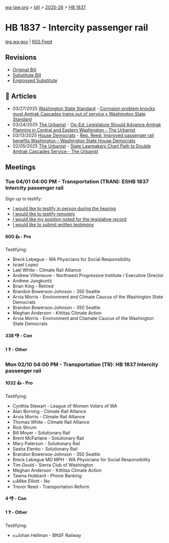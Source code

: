 [wa-law.org](/) > [bill](/bill/) > [2025-26](/bill/2025-26/) > [HB 1837](/bill/2025-26/hb/1837/)

# HB 1837 - Intercity passenger rail
[leg.wa.gov](https://app.leg.wa.gov/billsummary?BillNumber=1837&Year=2025&Initiative=false) | [RSS Feed](./rss.xml)

## Revisions
* [Original Bill](1/)
* [Substitute Bill](S/)
* [Engrossed Substitute](S.E/)

## 📰 Articles
* 03/27/2025 [Washington State Standard](/org/washington_state_standard/) - [Corrosion problem knocks most Amtrak Cascades trains out of service • Washington State Standard](https://washingtonstatestandard.com/2025/03/27/corrosion-problem-knocks-most-amtrak-cascades-trains-out-of-service/#:~:text=House%20Bill%201837)
* 03/24/2025 [The Urbanist](/org/the_urbanist/) - [Op-Ed: Legislature Should Advance Amtrak Planning in Central and Eastern Washington - The Urbanist](https://www.theurbanist.org/2025/03/24/op-ed-advance-amtrak-planning-in-central-eastern-washington/#:~:text=House%20Bill%201837)
* 03/13/2025 [House Democrats](/org/house_democrats/) - [Rep. Reed: Improved passenger rail benefits Washington – Washington State House Democrats](https://housedemocrats.wa.gov/blog/2025/03/13/rep-reed-improved-passenger-rail-benefits-washington/#:~:text=HB%201837)
* 02/05/2025 [The Urbanist](/org/the_urbanist/) - [State Lawmakers Chart Path to Double Amtrak Cascades Service - The Urbanist](https://www.theurbanist.org/2025/02/05/lawmakers-path-to-double-amtrak-cascades-service/#:~:text=House%20Bill%201837)

## Meetings
### Tue 04/01 04:00 PM - Transportation (TRAN): ESHB 1837 Intercity passenger rail
Sign up to testify:
* [I would like to testify in person during the hearing](https://app.leg.wa.gov/csi/Testifier/Add?chamber=House&mId=33236&aId=166667&caId=26765&tId=1)
* [I would like to testify remotely](https://app.leg.wa.gov/csi/Testifier/Add?chamber=House&mId=33236&aId=166667&caId=26765&tId=2)
* [I would like my position noted for the legislative record](https://app.leg.wa.gov/csi/Testifier/Add?chamber=House&mId=33236&aId=166667&caId=26765&tId=3)
* [I would like to submit written testimony](https://app.leg.wa.gov/csi/Testifier/Add?chamber=House&mId=33236&aId=166667&caId=26765&tId=4)

#### 600 👍 - Pro
Testifying:
* Breck Lebegue - WA Physicians for Social Responsibility
* Israel Lopez
* Lael White - Climate Rail Alliance
* Andrew Villeneuve - Northwest Progressive Institute / Executive Director
* Andrew Jungkuntz
* Brian King - Retired
* Brandon Bowersox-Johnson - 350 Seattle
* Arvia Morris - Environment and Climate Caucus of the Washington State Democrats
* Brandon Bowersox-Johnson - 350 Seattle
* Meghan Anderson - Kittitas Climate Action
* Arvia Morris - Environment and Cliamate Caucus of the Washington State Democrats

#### 338 👎 - Con

#### 1 ❓ - Other

### Mon 02/10 04:00 PM - Transportation (TR): HB 1837 Intercity passenger rail
#### 1032 👍 - Pro
Testifying:
* Cynthia Stewart - League of Women Voters of WA
* Alan Borning - Climate Rail Alliance
* Arvia Morris - Climate Rail Alliance
* Thomas White - Climate Rail Alliance
* Rick Shrum
* Bill Moyer - Solutionary Rail
* Brent McFarlane - Solutionary Rail
* Mary Paterson - Solutionary Rail
* Sasha Elenko - Solutionary Rail
* Brandon Bowersox-Johnson - 350 Seattle
* Breck Lebegue MD MPH - WA Physicians for Social Responsibility
* Tim Gould - Sierra Club of Washington
* Meghan Anderson - Kittitas Climate Action
* Tawna Hubbard - Phone Banking
* 💵Mike Elliott - No
* Trevor Reed - Transportation Reform

#### 4 👎 - Con

#### 1 ❓ - Other
Testifying:
* 💵Johan Hellman - BNSF Railway
